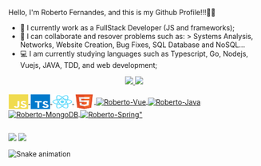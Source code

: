 Hello, I'm Roberto Fernandes, and this is my Github Profile!!!🤖👾

- 🔭 I currently work as a FullStack Developer (JS and frameworks);
- 🚥 I can collaborate and resover problems such as: > Systems Analysis, Networks, Website Creation, Bug Fixes, SQL Database and NoSQL...
- 💻 I am currently studying languages such as Typescript, Go, Nodejs, Vuejs, JAVA, TDD, and web development;

<div align="center">
  <a href="https://github.com/roberto-souz/roberto-souz/">
  <img height="150em" src="https://github-readme-stats.vercel.app/api?username=roberto-souz&show_icons=true&theme=react&include_all_commits=true&count_private=true"/>
  <img height="150em" src="https://github-readme-stats.vercel.app/api/top-langs/?username=roberto-souz&layout=compact&langs_count=7&theme=react"/>
</div>
  
  <div style="display: inline_block"><br>
  <img align="center" alt="Roberto-Js" height="30" width="40" src="https://raw.githubusercontent.com/devicons/devicon/master/icons/javascript/javascript-plain.svg">
  <img align="center" alt="Roberto-Ts" height="30" width="40" src="https://raw.githubusercontent.com/devicons/devicon/master/icons/typescript/typescript-plain.svg">
  <img align="center" alt="Roberto-React" height="30" width="40" src="https://raw.githubusercontent.com/devicons/devicon/master/icons/react/react-original.svg">
  <img align="center" alt="Roberto-HTML" height="30" width="40" src="https://raw.githubusercontent.com/devicons/devicon/master/icons/html5/html5-original.svg">
  <img align="center" alt="Roberto-Vue" height="30" width="40" src="https://cdn.jsdelivr.net/gh/devicons/devicon/icons/vuejs/vuejs-original.svg">
  <img align="center" alt="Roberto-Java" height="30" width="40" src="https://cdn.jsdelivr.net/gh/devicons/devicon/icons/java/java-original.svg">
  <img align="center" alt="Roberto-MongoDB" height="30" width="40" src="https://cdn.jsdelivr.net/gh/devicons/devicon/icons/mongodb/mongodb-original.svg">
  <img align="center" alt=Roberto-Spring" height="30" width="40" src="https://cdn.jsdelivr.net/gh/devicons/devicon/icons/spring/spring-original.svg"> 
</div>

  ##                                                                                                                                                    
                                                                                       
  <div> 
                                                                                                                                                    
  <a href = "mailto:robertotfi15@gmail.com"><img src="https://img.shields.io/badge/-Gmail-%23333?style=for-the-badge&logo=gmail&logoColor=white" target="_blank"></a>
  <a href="https://www.linkedin.com/in/roberto-souza-fernandes/" target="_blank"><img src="https://img.shields.io/badge/-LinkedIn-%230077B5?style=for-the-badge&logo=linkedin&logoColor=white" target="_blank"></a>    
  </div>  
  
   ![Snake animation](https://github.com/roberto-souz/roberto-souz/blob/output/github-contribution-grid-snake.svg)
                                                                                                                                                 
                                                                                                                                                                                                                                                                                                   
                                                                                                                                                    
